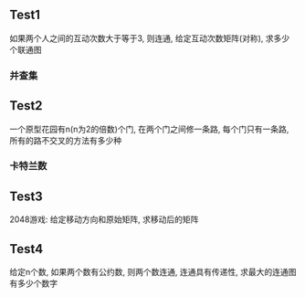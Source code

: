 ## Test1
如果两个人之间的互动次数大于等于3, 则连通, 给定互动次数矩阵(对称), 求多少个联通图
### 并查集

## Test2
一个原型花园有n(n为2的倍数)个门, 在两个门之间修一条路, 每个门只有一条路, 所有的路不交叉的方法有多少种
### 卡特兰数

## Test3
2048游戏: 给定移动方向和原始矩阵, 求移动后的矩阵

## Test4
给定n个数, 如果两个数有公约数, 则两个数连通, 连通具有传递性, 求最大的连通图有多少个数字